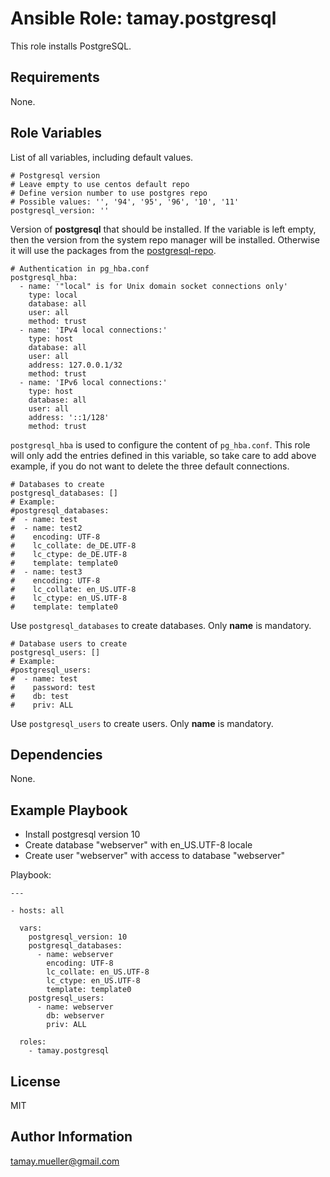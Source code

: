 Ansible Role: tamay.postgresql
=========

This role installs PostgreSQL.

Requirements
------------

None.

Role Variables
--------------

List of all variables, including default values.

    # Postgresql version
    # Leave empty to use centos default repo
    # Define version number to use postgres repo
    # Possible values: '', '94', '95', '96', '10', '11'
    postgresql_version: ''

Version of **postgresql** that should be installed. If the variable is left empty, then the version from the system repo manager will be installed. Otherwise it will use the packages from the [postgresql-repo](https://yum.postgresql.org/repopackages.php).
    
    # Authentication in pg_hba.conf
    postgresql_hba:
      - name: '"local" is for Unix domain socket connections only'
        type: local
        database: all
        user: all
        method: trust
      - name: 'IPv4 local connections:'
        type: host
        database: all
        user: all
        address: 127.0.0.1/32
        method: trust
      - name: 'IPv6 local connections:'
        type: host
        database: all
        user: all
        address: '::1/128'
        method: trust

```postgresql_hba``` is used to configure the content of ```pg_hba.conf```. This role will only add the entries defined in this variable, so take care to add above example, if you do not want to delete the three default connections.
    
    # Databases to create
    postgresql_databases: []
    # Example:
    #postgresql_databases:
    #  - name: test
    #  - name: test2
    #    encoding: UTF-8
    #    lc_collate: de_DE.UTF-8
    #    lc_ctype: de_DE.UTF-8
    #    template: template0
    #  - name: test3
    #    encoding: UTF-8
    #    lc_collate: en_US.UTF-8
    #    lc_ctype: en_US.UTF-8
    #    template: template0

Use ```postgresql_databases``` to create databases. Only **name** is mandatory.
    
    # Database users to create
    postgresql_users: []
    # Example:
    #postgresql_users:
    #  - name: test
    #    password: test
    #    db: test
    #    priv: ALL

Use ```postgresql_users``` to create users. Only **name** is mandatory.

Dependencies
------------

None.

Example Playbook
----------------

- Install postgresql version 10
- Create database "webserver" with en_US.UTF-8 locale
- Create user "webserver" with access to database "webserver"

Playbook:

    ---
    
    - hosts: all
    
      vars:
        postgresql_version: 10
        postgresql_databases:
          - name: webserver
            encoding: UTF-8
            lc_collate: en_US.UTF-8
            lc_ctype: en_US.UTF-8
            template: template0
        postgresql_users:
          - name: webserver
            db: webserver
            priv: ALL
    
      roles:
        - tamay.postgresql

License
-------

MIT

Author Information
------------------

tamay.mueller@gmail.com
